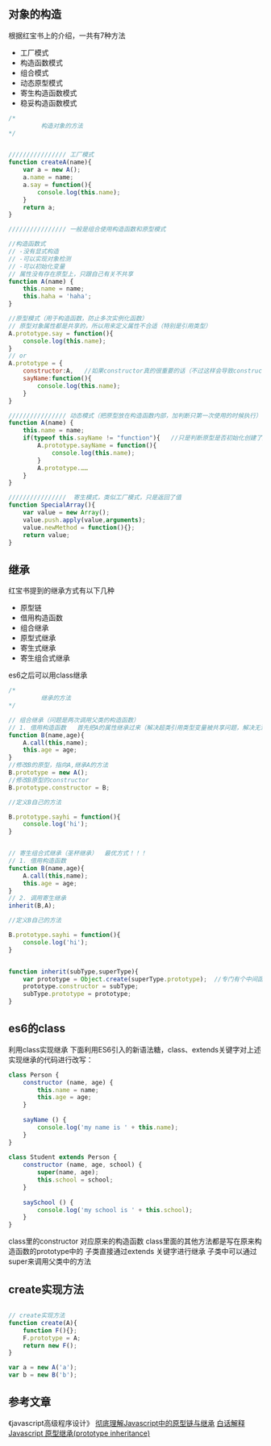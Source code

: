 ## 对象的构造
根据红宝书上的介绍，一共有7种方法
- 工厂模式
- 构造函数模式
- 组合模式
- 动态原型模式
- 寄生构造函数模式
- 稳妥构造函数模式

```js
/*
         构造对象的方法
*/


//////////////// 工厂模式
function createA(name){
    var a = new A();
    a.name = name;
    a.say = function(){
        console.log(this.name);
    }
    return a;
}

//////////////// 一般是组合使用构造函数和原型模式

//构造函数式 
// -没有显式构造
// -可以实现对象检测
// -可以初始化变量
// 属性没有存在原型上，只跟自己有关不共享
function A(name) {
    this.name = name;
    this.haha = 'haha';
}

//原型模式（用于构造函数，防止多次实例化函数）
// 原型对象属性都是共享的，所以用来定义属性不合适（特别是引用类型）
A.prototype.say = function(){
    console.log(this.name);
}
// or
A.prototype = {
    constructor:A,   //如果constructor真的很重要的话（不过这样会导致constructor是enumerable）
    sayName:function(){
        console.log(this.name);
    }
}

//////////////// 动态模式（把原型放在构造函数内部，加判断只第一次使用的时候执行）
function A(name) {
    this.name = name;
    if(typeof this.sayName != "function"){   //只是判断原型是否初始化创建了这些方法
        A.prototype.sayName = function(){
            console.log(this.name);
        }
        A.prototype.……
    }
}

////////////////  寄生模式，类似工厂模式，只是返回了值
function SpecialArray(){
    var value = new Array();
    value.push.apply(value,arguments);
    value.newMethod = function(){};
    return value;
}
```

## 继承
红宝书提到的继承方式有以下几种
- 原型链
- 借用构造函数
- 组合继承
- 原型式继承
- 寄生式继承
- 寄生组合式继承

es6之后可以用class继承

```js
/*
         继承的方法
*/

// 组合继承（问题是两次调用父类的构造函数）
// 1. 借用构造函数   首先把A的属性继承过来（解决超类引用类型变量被共享问题，解决无法向超类传递参数问题）
function B(name,age){
    A.call(this,name);
    this.age = age;
}
//修改B的原型，指向A,继承A的方法
B.prototype = new A();
//修改B原型的constructor   
B.prototype.constructor = B;

//定义B自己的方法

B.prototype.sayhi = function(){
    console.log('hi');
}


// 寄生组合式继承（圣杯继承）  最优方式！！！
// 1. 借用构造函数 
function B(name,age){
    A.call(this,name);
    this.age = age;
}
// 2. 调用寄生继承
inherit(B,A);

//定义B自己的方法

B.prototype.sayhi = function(){
    console.log('hi');
}


function inherit(subType,superType){
    var prototype = Object.create(superType.prototype);  //专门有个中间函数来传递原型链（不损坏super原型，又能添加方法）
    prototype.constructor = subType;
    subType.prototype = prototype;
}
```

## es6的class
利用class实现继承
下面利用ES6引入的新语法糖，class、extends关键字对上述实现继承的代码进行改写：
```js
class Person {
    constructor (name, age) {
        this.name = name;
        this.age = age;
    }
 
    sayName () {
        console.log('my name is ' + this.name);
    }
}
 
class Student extends Person {
    constructor (name, age, school) {
        super(name, age);
        this.school = school;
    }
 
    saySchool () {
        console.log('my school is ' + this.school);
    }
}
```
class里的constructor 对应原来的构造函数
class里面的其他方法都是写在原来构造函数的prototype中的
子类直接通过extends 关键字进行继承
子类中可以通过super来调用父类中的方法

## create实现方法

```js

// create实现方法
function create(A){
    function F(){};
    F.prototype = A;
    return new F();
}

var a = new A('a');
var b = new B('b');

```

## 参考文章
《javascript高级程序设计》
[彻底理解Javascript中的原型链与继承](https://segmentfault.com/a/1190000007906832)
[白话解释 Javascript 原型继承(prototype inheritance)](https://segmentfault.com/a/1190000008226777)